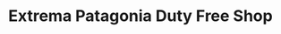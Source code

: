 ---
title: "Extrema Patagonia Duty Free Shop"
url: /ushuaia/extrema-patagonia-duty-free-shop/
shop: Einkaufszentrum
---